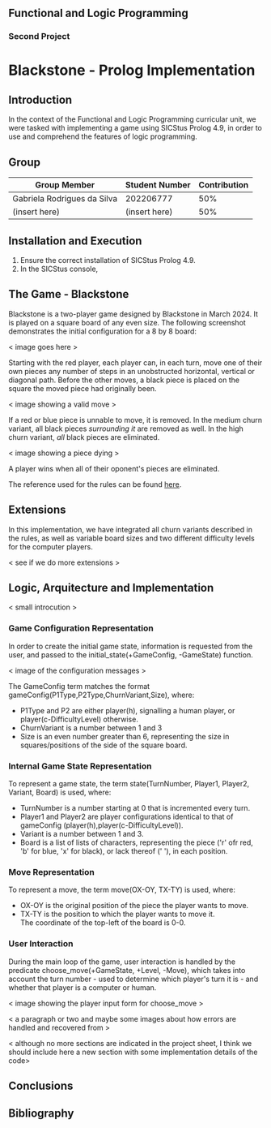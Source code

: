 ## Functional and Logic Programming 
### Second Project
# Blackstone - Prolog Implementation

## Introduction

In the context of the Functional and Logic Programming curricular unit, we were tasked with implementing a game using SICStus Prolog 4.9, in order to use and comprehend the features of logic programming. 

## Group

|Group Member | Student Number | Contribution |
|---|---|---|
| Gabriela Rodrigues da Silva | 202206777 | 50% |
| (insert here) | (insert here) | 50% |

## Installation and Execution

1) Ensure the correct installation of SICStus Prolog 4.9.
2) In the SICStus console,



## The Game - Blackstone
Blackstone is a two-player game designed by Blackstone in March 2024. It is played on a square board of any even size. The following screenshot demonstrates the initial configuration for a 8 by 8 board:

< image goes here >

Starting with the red player, each player can, in each turn, move one of their own pieces any number of steps in an unobstructed horizontal, vertical or diagonal path. Before the other moves, a black piece is placed on the square the moved piece had originally been.

< image showing a valid move >

If a red or blue piece is unnable to move, it is removed. In the medium churn variant, all black pieces _surrounding it_ are removed as well. In the high churn variant, _all_ black pieces are eliminated.

< image showing a piece dying >

A player wins when all of their oponent's pieces are eliminated. 

The reference used for the rules can be found [here](https://www.marksteeregames.com/Blackstone_rules.pdf).

## Extensions

In this implementation, we have integrated all churn variants described in the rules, as well as variable board sizes and two different difficulty levels for the computer players.

< see if we do more extensions >

## Logic, Arquitecture and Implementation

< small introcution >

### Game Configuration Representation

In order to create the initial game state, information is requested from the user, and passed to the initial_state(+GameConfig, -GameState) function.

< image of the configuration messages >

The GameConfig term matches the format gameConfig(P1Type,P2Type,ChurnVariant,Size), where:
   - P1Type and P2 are either player(h), signalling a human player, or player(c-DifficultyLevel) otherwise.
   - ChurnVariant is a number between 1 and 3
   - Size is an even number greater than 6, representing the size in squares/positions of the side of the square board.

### Internal Game State Representation

To represent a game state, the term state(TurnNumber, Player1, Player2, Variant, Board) is used, where:
   - TurnNumber is a number starting at 0 that is incremented every turn.
   - Player1 and Player2 are player configurations identical to that of gameConfig (player(h),player(c-DifficultyLevel)).
   - Variant is a number between 1 and 3.
   - Board is a list of lists of characters, representing the piece ('r' ofr red, 'b' for blue, 'x' for black), or lack thereof (' '), in each position.

### Move Representation

To represent a move, the term move(OX-OY, TX-TY) is used, where:
   - OX-OY is the original position of the piece the player wants to move.
   - TX-TY is the position to which the player wants to move it.  
The coordinate of the top-left of the board is 0-0.

### User Interaction

During the main loop of the game, user interaction is handled by the predicate choose_move(+GameState, +Level, -Move), which takes into account the turn number - used to determine which player's turn it is - and whether that player is a computer or human.


< image showing the player input form for choose_move >



< a paragraph or two and maybe some images about how errors are handled and recovered from >






< although no more sections are indicated in the project sheet, I think we should include here a new section with some implementation details of the code>

## Conclusions



## Bibliography